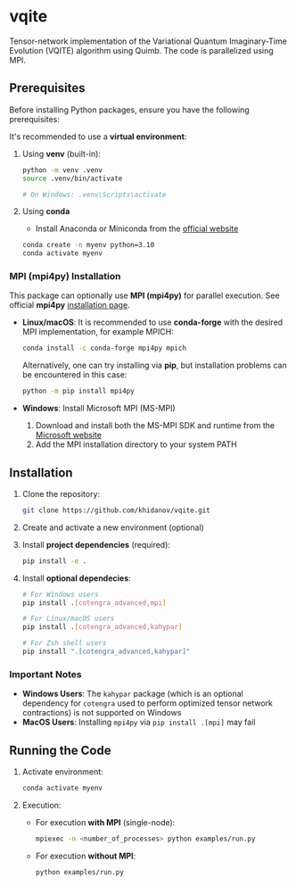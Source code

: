 # vqite
Tensor-network implementation of the Variational Quantum Imaginary-Time Evolution (VQITE) algorithm using Quimb. The code is parallelized using MPI.


## Prerequisites

Before installing Python packages, ensure you have the following prerequisites:

It's recommended to use a **virtual environment**:

1. Using **venv** (built-in):
   ```bash
   python -m venv .venv
   source .venv/bin/activate  
   
   # On Windows: .venv\Scripts\activate
   ```
2. Using **conda**

   - Install Anaconda or Miniconda from the [official website](https://docs.conda.io/en/latest/miniconda.html)

   ```bash
   conda create -n myenv python=3.10
   conda activate myenv
   ```

### MPI (mpi4py) Installation

This package can optionally use **MPI (mpi4py)** for parallel execution. See official **mpi4py** [installation page](https://mpi4py.readthedocs.io/en/4.0.3/install.html).


- **Linux/macOS**: It is recommended to use **conda-forge** with the desired MPI implementation, for example MPICH:
  ```bash
  conda install -c conda-forge mpi4py mpich
  ```
  Alternatively, one can try installing via **pip**, but installation problems can be encountered in this case:
  
  ```bash
  python -m pip install mpi4py
  ```

- **Windows**: Install Microsoft MPI (MS-MPI)
  1. Download and install both the MS-MPI SDK and runtime from the [Microsoft website](https://learn.microsoft.com/en-us/message-passing-interface/microsoft-mpi)
  2. Add the MPI installation directory to your system PATH

## Installation

1. Clone the repository:
   ```bash
   git clone https://github.com/khidanov/vqite.git
   ```

2. Create and activate a new environment (optional)

3. Install **project dependencies** (required):
   ```bash
   pip install -e .
   ```

4. Install **optional dependecies**:
   ```bash
   # For Windows users 
   pip install .[cotengra_advanced,mpi]

   # For Linux/macOS users
   pip install .[cotengra_advanced,kahypar]

   # For Zsh shell users
   pip install ".[cotengra_advanced,kahypar]"
   ```

### Important Notes

- **Windows Users**: The `kahypar` package (which is an optional dependency for `cotengra` used to perform optimized tensor network contractions) is not supported on Windows
- **MacOS Users**: Installing `mpi4py` via `pip install .[mpi]` may fail

## Running the Code

1. Activate environment:
   ```bash
   conda activate myenv
   ```

2. Execution:
   - For execution **with MPI** (single-node):
      ```bash
      mpiexec -n <number_of_processes> python examples/run.py
      ```
   - For execution **without MPI**:
      ``` bash
      python examples/run.py
      ```
